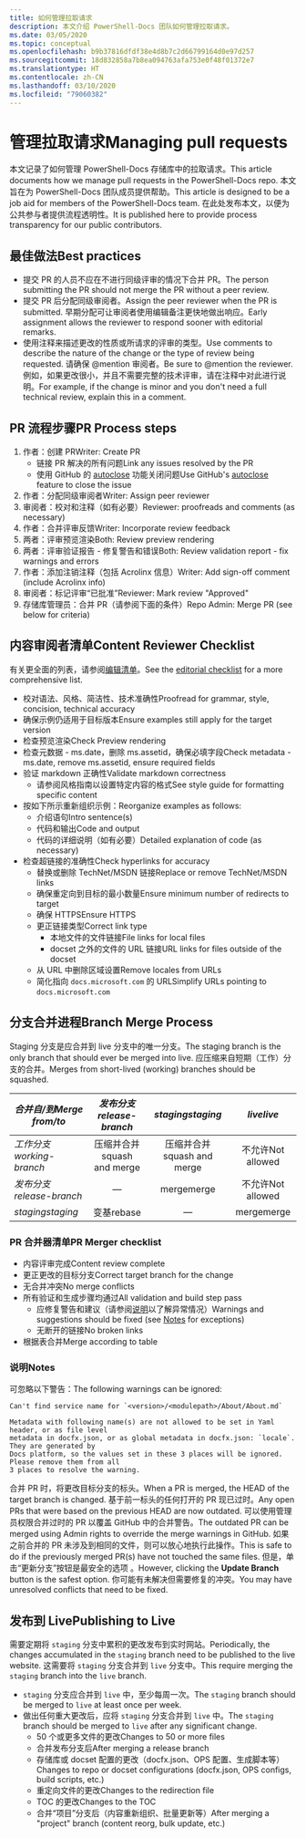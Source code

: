 ```yaml
---
title: 如何管理拉取请求
description: 本文介绍 PowerShell-Docs 团队如何管理拉取请求。
ms.date: 03/05/2020
ms.topic: conceptual
ms.openlocfilehash: b9b37816dfdf38e4d8b7c2d66799164d0e97d257
ms.sourcegitcommit: 18d832858a7b8ea094763afa753e0f48f01372e7
ms.translationtype: HT
ms.contentlocale: zh-CN
ms.lasthandoff: 03/10/2020
ms.locfileid: "79060382"
---
```

# <a name="managing-pull-requests"></a><span data-ttu-id="b842a-103">管理拉取请求</span><span class="sxs-lookup"><span data-stu-id="b842a-103">Managing pull requests</span></span>

<span data-ttu-id="b842a-104">本文记录了如何管理 PowerShell-Docs 存储库中的拉取请求。</span><span class="sxs-lookup"><span data-stu-id="b842a-104">This article documents how we manage pull requests in the PowerShell-Docs repo.</span></span> <span data-ttu-id="b842a-105">本文旨在为 PowerShell-Docs 团队成员提供帮助。</span><span class="sxs-lookup"><span data-stu-id="b842a-105">This article is designed to be a job aid for members of the PowerShell-Docs team.</span></span> <span data-ttu-id="b842a-106">在此处发布本文，以便为公共参与者提供流程透明性。</span><span class="sxs-lookup"><span data-stu-id="b842a-106">It is published here to provide process transparency for our public contributors.</span></span>

## <a name="best-practices"></a><span data-ttu-id="b842a-107">最佳做法</span><span class="sxs-lookup"><span data-stu-id="b842a-107">Best practices</span></span>

- <span data-ttu-id="b842a-108">提交 PR 的人员不应在不进行同级评审的情况下合并 PR。</span><span class="sxs-lookup"><span data-stu-id="b842a-108">The person submitting the PR should not merge the PR without a peer review.</span></span>
- <span data-ttu-id="b842a-109">提交 PR 后分配同级审阅者。</span><span class="sxs-lookup"><span data-stu-id="b842a-109">Assign the peer reviewer when the PR is submitted.</span></span> <span data-ttu-id="b842a-110">早期分配可让审阅者使用编辑备注更快地做出响应。</span><span class="sxs-lookup"><span data-stu-id="b842a-110">Early assignment allows the reviewer to respond sooner with editorial remarks.</span></span>
- <span data-ttu-id="b842a-111">使用注释来描述更改的性质或所请求的评审的类型。</span><span class="sxs-lookup"><span data-stu-id="b842a-111">Use comments to describe the nature of the change or the type of review being requested.</span></span> <span data-ttu-id="b842a-112">请确保 @mention 审阅者。</span><span class="sxs-lookup"><span data-stu-id="b842a-112">Be sure to @mention the reviewer.</span></span> <span data-ttu-id="b842a-113">例如，如果更改很小，并且不需要完整的技术评审，请在注释中对此进行说明。</span><span class="sxs-lookup"><span data-stu-id="b842a-113">For example, if the change is minor and you don't need a full technical review, explain this in a comment.</span></span>

## <a name="pr-process-steps"></a><span data-ttu-id="b842a-114">PR 流程步骤</span><span class="sxs-lookup"><span data-stu-id="b842a-114">PR Process steps</span></span>

1. <span data-ttu-id="b842a-115">作者：创建 PR</span><span class="sxs-lookup"><span data-stu-id="b842a-115">Writer: Create PR</span></span>
   - <span data-ttu-id="b842a-116">链接 PR 解决的所有问题</span><span class="sxs-lookup"><span data-stu-id="b842a-116">Link any issues resolved by the PR</span></span>
   - <span data-ttu-id="b842a-117">使用 GitHub 的 [autoclose](https://help.github.com/en/articles/closing-issues-using-keywords) 功能关闭问题</span><span class="sxs-lookup"><span data-stu-id="b842a-117">Use GitHub's [autoclose](https://help.github.com/en/articles/closing-issues-using-keywords) feature to close the issue</span></span>
1. <span data-ttu-id="b842a-118">作者：分配同级审阅者</span><span class="sxs-lookup"><span data-stu-id="b842a-118">Writer: Assign peer reviewer</span></span>
1. <span data-ttu-id="b842a-119">审阅者：校对和注释（如有必要）</span><span class="sxs-lookup"><span data-stu-id="b842a-119">Reviewer: proofreads and comments (as necessary)</span></span>
1. <span data-ttu-id="b842a-120">作者：合并评审反馈</span><span class="sxs-lookup"><span data-stu-id="b842a-120">Writer: Incorporate review feedback</span></span>
1. <span data-ttu-id="b842a-121">两者：评审预览渲染</span><span class="sxs-lookup"><span data-stu-id="b842a-121">Both: Review preview rendering</span></span>
1. <span data-ttu-id="b842a-122">两者：评审验证报告 - 修复警告和错误</span><span class="sxs-lookup"><span data-stu-id="b842a-122">Both: Review validation report - fix warnings and errors</span></span>
1. <span data-ttu-id="b842a-123">作者：添加注销注释（包括 Acrolinx 信息）</span><span class="sxs-lookup"><span data-stu-id="b842a-123">Writer: Add sign-off comment (include Acrolinx info)</span></span>
1. <span data-ttu-id="b842a-124">审阅者：标记评审“已批准”</span><span class="sxs-lookup"><span data-stu-id="b842a-124">Reviewer: Mark review "Approved"</span></span>
1. <span data-ttu-id="b842a-125">存储库管理员：合并 PR（请参阅下面的条件）</span><span class="sxs-lookup"><span data-stu-id="b842a-125">Repo Admin: Merge PR (see below for criteria)</span></span>

## <a name="content-reviewer-checklist"></a><span data-ttu-id="b842a-126">内容审阅者清单</span><span class="sxs-lookup"><span data-stu-id="b842a-126">Content Reviewer Checklist</span></span>

<span data-ttu-id="b842a-127">有关更全面的列表，请参阅[编辑清单](editorial-checklist.md)。</span><span class="sxs-lookup"><span data-stu-id="b842a-127">See the [editorial checklist](editorial-checklist.md) for a more comprehensive list.</span></span>

- <span data-ttu-id="b842a-128">校对语法、风格、简洁性、技术准确性</span><span class="sxs-lookup"><span data-stu-id="b842a-128">Proofread for grammar, style, concision, technical accuracy</span></span>
- <span data-ttu-id="b842a-129">确保示例仍适用于目标版本</span><span class="sxs-lookup"><span data-stu-id="b842a-129">Ensure examples still apply for the target version</span></span>
- <span data-ttu-id="b842a-130">检查预览渲染</span><span class="sxs-lookup"><span data-stu-id="b842a-130">Check Preview rendering</span></span>
- <span data-ttu-id="b842a-131">检查元数据 - ms.date，删除 ms.assetid，确保必填字段</span><span class="sxs-lookup"><span data-stu-id="b842a-131">Check metadata - ms.date, remove ms.assetid, ensure required fields</span></span>
- <span data-ttu-id="b842a-132">验证 markdown 正确性</span><span class="sxs-lookup"><span data-stu-id="b842a-132">Validate markdown correctness</span></span>
  - <span data-ttu-id="b842a-133">请参阅风格指南以设置特定内容的格式</span><span class="sxs-lookup"><span data-stu-id="b842a-133">See style guide for formatting specific content</span></span>
- <span data-ttu-id="b842a-134">按如下所示重新组织示例：</span><span class="sxs-lookup"><span data-stu-id="b842a-134">Reorganize examples as follows:</span></span>
  - <span data-ttu-id="b842a-135">介绍语句</span><span class="sxs-lookup"><span data-stu-id="b842a-135">Intro sentence(s)</span></span>
  - <span data-ttu-id="b842a-136">代码和输出</span><span class="sxs-lookup"><span data-stu-id="b842a-136">Code and output</span></span>
  - <span data-ttu-id="b842a-137">代码的详细说明（如有必要）</span><span class="sxs-lookup"><span data-stu-id="b842a-137">Detailed explanation of code (as necessary)</span></span>
- <span data-ttu-id="b842a-138">检查超链接的准确性</span><span class="sxs-lookup"><span data-stu-id="b842a-138">Check hyperlinks for accuracy</span></span>
  - <span data-ttu-id="b842a-139">替换或删除 TechNet/MSDN 链接</span><span class="sxs-lookup"><span data-stu-id="b842a-139">Replace or remove TechNet/MSDN links</span></span>
  - <span data-ttu-id="b842a-140">确保重定向到目标的最小数量</span><span class="sxs-lookup"><span data-stu-id="b842a-140">Ensure minimum number of redirects to target</span></span>
  - <span data-ttu-id="b842a-141">确保 HTTPS</span><span class="sxs-lookup"><span data-stu-id="b842a-141">Ensure HTTPS</span></span>
  - <span data-ttu-id="b842a-142">更正链接类型</span><span class="sxs-lookup"><span data-stu-id="b842a-142">Correct link type</span></span>
    - <span data-ttu-id="b842a-143">本地文件的文件链接</span><span class="sxs-lookup"><span data-stu-id="b842a-143">File links for local files</span></span>
    - <span data-ttu-id="b842a-144">docset 之外的文件的 URL 链接</span><span class="sxs-lookup"><span data-stu-id="b842a-144">URL links for files outside of the docset</span></span>
  - <span data-ttu-id="b842a-145">从 URL 中删除区域设置</span><span class="sxs-lookup"><span data-stu-id="b842a-145">Remove locales from URLs</span></span>
  - <span data-ttu-id="b842a-146">简化指向 `docs.microsoft.com` 的 URL</span><span class="sxs-lookup"><span data-stu-id="b842a-146">Simplify URLs pointing to `docs.microsoft.com`</span></span>

## <a name="branch-merge-process"></a><span data-ttu-id="b842a-147">分支合并进程</span><span class="sxs-lookup"><span data-stu-id="b842a-147">Branch Merge Process</span></span>

<span data-ttu-id="b842a-148">Staging 分支是应合并到 live 分支中的唯一分支。</span><span class="sxs-lookup"><span data-stu-id="b842a-148">The staging branch is the only branch that should ever be merged into live.</span></span> <span data-ttu-id="b842a-149">应压缩来自短期（工作）分支的合并。</span><span class="sxs-lookup"><span data-stu-id="b842a-149">Merges from short-lived (working) branches should be squashed.</span></span>

| <span data-ttu-id="b842a-150">*合并自/到*</span><span class="sxs-lookup"><span data-stu-id="b842a-150">*Merge from/to*</span></span>  | <span data-ttu-id="b842a-151">*发布分支*</span><span class="sxs-lookup"><span data-stu-id="b842a-151">*release-branch*</span></span> | <span data-ttu-id="b842a-152">*staging*</span><span class="sxs-lookup"><span data-stu-id="b842a-152">*staging*</span></span>        | <span data-ttu-id="b842a-153">*live*</span><span class="sxs-lookup"><span data-stu-id="b842a-153">*live*</span></span>      |
| ---------------- |:----------------:|:----------------:|:-----------:|
| <span data-ttu-id="b842a-154">*工作分支*</span><span class="sxs-lookup"><span data-stu-id="b842a-154">*working-branch*</span></span> | <span data-ttu-id="b842a-155">压缩并合并</span><span class="sxs-lookup"><span data-stu-id="b842a-155">squash and merge</span></span> | <span data-ttu-id="b842a-156">压缩并合并</span><span class="sxs-lookup"><span data-stu-id="b842a-156">squash and merge</span></span> | <span data-ttu-id="b842a-157">不允许</span><span class="sxs-lookup"><span data-stu-id="b842a-157">Not allowed</span></span> |
| <span data-ttu-id="b842a-158">*发布分支*</span><span class="sxs-lookup"><span data-stu-id="b842a-158">*release-branch*</span></span> | &mdash;          | <span data-ttu-id="b842a-159">merge</span><span class="sxs-lookup"><span data-stu-id="b842a-159">merge</span></span>            | <span data-ttu-id="b842a-160">不允许</span><span class="sxs-lookup"><span data-stu-id="b842a-160">Not allowed</span></span> |
| <span data-ttu-id="b842a-161">*staging*</span><span class="sxs-lookup"><span data-stu-id="b842a-161">*staging*</span></span>        | <span data-ttu-id="b842a-162">变基</span><span class="sxs-lookup"><span data-stu-id="b842a-162">rebase</span></span>           | &mdash;          | <span data-ttu-id="b842a-163">merge</span><span class="sxs-lookup"><span data-stu-id="b842a-163">merge</span></span>       |

### <a name="pr-merger-checklist"></a><span data-ttu-id="b842a-164">PR 合并器清单</span><span class="sxs-lookup"><span data-stu-id="b842a-164">PR Merger checklist</span></span>

- <span data-ttu-id="b842a-165">内容评审完成</span><span class="sxs-lookup"><span data-stu-id="b842a-165">Content review complete</span></span>
- <span data-ttu-id="b842a-166">更正更改的目标分支</span><span class="sxs-lookup"><span data-stu-id="b842a-166">Correct target branch for the change</span></span>
- <span data-ttu-id="b842a-167">无合并冲突</span><span class="sxs-lookup"><span data-stu-id="b842a-167">No merge conflicts</span></span>
- <span data-ttu-id="b842a-168">所有验证和生成步骤均通过</span><span class="sxs-lookup"><span data-stu-id="b842a-168">All validation and build step pass</span></span>
  - <span data-ttu-id="b842a-169">应修复警告和建议（请参阅[说明](#notes)以了解异常情况）</span><span class="sxs-lookup"><span data-stu-id="b842a-169">Warnings and suggestions should be fixed (see [Notes](#notes) for exceptions)</span></span>
  - <span data-ttu-id="b842a-170">无断开的链接</span><span class="sxs-lookup"><span data-stu-id="b842a-170">No broken links</span></span>
- <span data-ttu-id="b842a-171">根据表合并</span><span class="sxs-lookup"><span data-stu-id="b842a-171">Merge according to table</span></span>

### <a name="notes"></a><span data-ttu-id="b842a-172">说明</span><span class="sxs-lookup"><span data-stu-id="b842a-172">Notes</span></span>

<span data-ttu-id="b842a-173">可忽略以下警告：</span><span class="sxs-lookup"><span data-stu-id="b842a-173">The following warnings can be ignored:</span></span>

```
Can't find service name for `<version>/<modulepath>/About/About.md`
```

```
Metadata with following name(s) are not allowed to be set in Yaml header, or as file level
metadata in docfx.json, or as global metadata in docfx.json: `locale`. They are generated by
Docs platform, so the values set in these 3 places will be ignored. Please remove them from all
3 places to resolve the warning.
```

<span data-ttu-id="b842a-174">合并 PR 时，将更改目标分支的标头。</span><span class="sxs-lookup"><span data-stu-id="b842a-174">When a PR is merged, the HEAD of the target branch is changed.</span></span> <span data-ttu-id="b842a-175">基于前一标头的任何打开的 PR 现已过时。</span><span class="sxs-lookup"><span data-stu-id="b842a-175">Any open PRs that were based on the previous HEAD are now outdated.</span></span> <span data-ttu-id="b842a-176">可以使用管理员权限合并过时的 PR 以覆盖 GitHub 中的合并警告。</span><span class="sxs-lookup"><span data-stu-id="b842a-176">The outdated PR can be merged using Admin rights to override the merge warnings in GitHub.</span></span> <span data-ttu-id="b842a-177">如果之前合并的 PR 未涉及到相同的文件，则可以放心地执行此操作。</span><span class="sxs-lookup"><span data-stu-id="b842a-177">This is safe to do if the previously merged PR(s) have not touched the same files.</span></span> <span data-ttu-id="b842a-178">但是，单击“更新分支”按钮是最安全的选项  。</span><span class="sxs-lookup"><span data-stu-id="b842a-178">However, clicking the **Update Branch** button is the safest option.</span></span> <span data-ttu-id="b842a-179">你可能有未解决但需要修复的冲突。</span><span class="sxs-lookup"><span data-stu-id="b842a-179">You may have unresolved conflicts that need to be fixed.</span></span>

## <a name="publishing-to-live"></a><span data-ttu-id="b842a-180">发布到 Live</span><span class="sxs-lookup"><span data-stu-id="b842a-180">Publishing to Live</span></span>

<span data-ttu-id="b842a-181">需要定期将 `staging` 分支中累积的更改发布到实时网站。</span><span class="sxs-lookup"><span data-stu-id="b842a-181">Periodically, the changes accumulated in the `staging` branch need to be published to the live website.</span></span> <span data-ttu-id="b842a-182">这需要将 `staging` 分支合并到 `live` 分支中。</span><span class="sxs-lookup"><span data-stu-id="b842a-182">This require merging the `staging` branch into the `live` branch.</span></span>

- <span data-ttu-id="b842a-183">`staging` 分支应合并到 `live` 中，至少每周一次。</span><span class="sxs-lookup"><span data-stu-id="b842a-183">The `staging` branch should be merged to `live` at least once per week.</span></span>
- <span data-ttu-id="b842a-184">做出任何重大更改后，应将 `staging` 分支合并到 `live` 中。</span><span class="sxs-lookup"><span data-stu-id="b842a-184">The `staging` branch should be merged to `live` after any significant change.</span></span>
  - <span data-ttu-id="b842a-185">50 个或更多文件的更改</span><span class="sxs-lookup"><span data-stu-id="b842a-185">Changes to 50 or more files</span></span>
  - <span data-ttu-id="b842a-186">合并发布分支后</span><span class="sxs-lookup"><span data-stu-id="b842a-186">After merging a release branch</span></span>
  - <span data-ttu-id="b842a-187">存储库或 docset 配置的更改（docfx.json、OPS 配置、生成脚本等）</span><span class="sxs-lookup"><span data-stu-id="b842a-187">Changes to repo or docset configurations (docfx.json, OPS configs, build scripts, etc.)</span></span>
  - <span data-ttu-id="b842a-188">重定向文件的更改</span><span class="sxs-lookup"><span data-stu-id="b842a-188">Changes to the redirection file</span></span>
  - <span data-ttu-id="b842a-189">TOC 的更改</span><span class="sxs-lookup"><span data-stu-id="b842a-189">Changes to the TOC</span></span>
  - <span data-ttu-id="b842a-190">合并“项目”分支后（内容重新组织、批量更新等）</span><span class="sxs-lookup"><span data-stu-id="b842a-190">After merging a "project" branch (content reorg, bulk update, etc.)</span></span>

